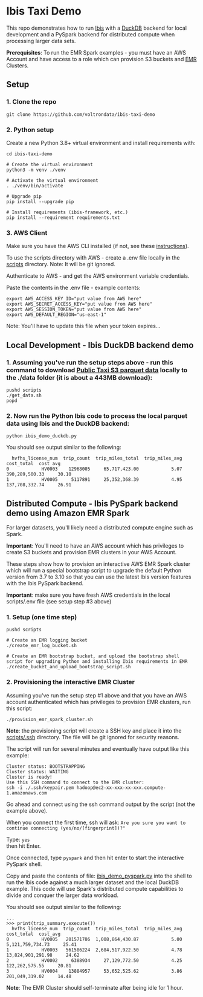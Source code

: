 # Ibis Taxi Demo

This repo demonstrates how to run [Ibis](https://ibis-project.org) with a [DuckDB](https://duckdb.org) backend for local development and a PySpark backend for distributed compute when processing larger data sets. 

**Prerequisites**: To run the EMR Spark examples - you must have an AWS Account and have access to a role which can provision S3 buckets and [EMR](https://aws.amazon.com/emr/) Clusters.

## Setup

### 1. Clone the repo
```shell
git clone https://github.com/voltrondata/ibis-taxi-demo
```

### 2. Python setup
Create a new Python 3.8+ virtual environment and install requirements with:
```shell
cd ibis-taxi-demo

# Create the virtual environment
python3 -m venv ./venv

# Activate the virtual environment
. ./venv/bin/activate

# Upgrade pip
pip install --upgrade pip

# Install requirements (ibis-framework, etc.)
pip install --requirement requirements.txt
```

### 3. AWS Client 
Make sure you have the AWS CLI installed (if not, see these [instructions](https://docs.aws.amazon.com/cli/latest/userguide/getting-started-install.html)).

To use the scripts directory with AWS - create a .env file locally in the [scripts](scripts) directory.  Note: It will be git ignored.

Authenticate to AWS - and get the AWS environment variable credentials.

Paste the contents in the .env file - example contents:

```
export AWS_ACCESS_KEY_ID="put value from AWS here"
export AWS_SECRET_ACCESS_KEY="put value from AWS here"
export AWS_SESSION_TOKEN="put value from AWS here"
export AWS_DEFAULT_REGION="us-east-1"
```

Note: You'll have to update this file when your token expires...

## Local Development - Ibis DuckDB backend demo

### 1. Assuming you've run the setup steps above - run this command to download [Public Taxi S3 parquet data](https://aws.amazon.com/marketplace/pp/prodview-okyonroqg5b2u#resources) locally to the ./data folder (it is about a 443MB download):
```shell
pushd scripts
./get_data.sh
popd
```

### 2. Now run the Python Ibis code to process the local parquet data using Ibis and the DuckDB backend:
```shell
python ibis_demo_duckdb.py
```

You should see output similar to the following:
```text
  hvfhs_license_num  trip_count  trip_miles_total  trip_miles_avg     cost_total  cost_avg
0            HV0003    12968005     65,717,423.00            5.07 390,289,500.33     30.10
1            HV0005     5117891     25,352,368.39            4.95 137,708,332.74     26.91
```

## Distributed Compute - Ibis PySpark backend demo using Amazon EMR Spark
For larger datasets, you'll likely need a distributed compute engine such as Spark.

**Important**: You'll need to have an AWS account which has privileges to create S3 buckets and provision EMR clusters in your AWS Account.

These steps show how to provision an interactive AWS EMR Spark cluster which will run a special bootstrap script to upgrade the default Python version from 3.7 to 3.10 so that you can use the latest Ibis version features with the Ibis PySpark backend.

**Important**: make sure you have fresh AWS credentials in the local scripts/.env file (see setup step #3 above)

### 1. Setup (one time step)
```shell
pushd scripts

# Create an EMR logging bucket
./create_emr_log_bucket.sh

# Create an EMR bootstrap bucket, and upload the bootstrap shell script for upgrading Python and installing Ibis requirements in EMR
./create_bucket_and_upload_bootstrap_script.sh
```

### 2. Provisioning the interactive EMR Cluster   
Assuming you've run the setup step #1 above and that you have an AWS account authenticated which has privileges to provision EMR clusters, run this script:
```shell
./provision_emr_spark_cluster.sh
```

**Note**: the provisioning script will create a SSH key and place it into the [scripts/.ssh](scripts/.ssh) directory.  The file will be git ignored for security reasons.

The script will run for several minutes and eventually have output like this example:
```
Cluster status: BOOTSTRAPPING
Cluster status: WAITING
Cluster is ready!
Use this SSH command to connect to the EMR cluster: 
ssh -i ./.ssh/keypair.pem hadoop@ec2-xx-xxx-xx-xxx.compute-1.amazonaws.com
```

Go ahead and connect using the ssh command output by the script (not the example above).

When you connect the first time, ssh will ask: ``Are you sure you want to continue connecting (yes/no/[fingerprint])?"``

Type: ``yes``   
then hit Enter.

Once connected, type ``pyspark`` and then hit enter to start the interactive PySpark shell.

Copy and paste the contents of file: [ibis_demo_pyspark.py](ibis_demo_pyspark.py) into the shell to run the Ibis code against a much larger dataset and the local DuckDB example.  This code will use Spark's distributed compute capabilities to divide and conquer the larger data workload.

You should see output similar to the following:
```text
...
>>> print(trip_summary.execute())
  hvfhs_license_num  trip_count  trip_miles_total  trip_miles_avg        cost_total  cost_avg
0            HV0005   201571786  1,008,864,430.87            5.00  5,121,759,734.73     25.41
1            HV0003   561586224  2,684,517,922.50            4.78 13,824,901,291.98     24.62
2            HV0002     6388934     27,129,772.50            4.25    122,262,575.55     20.81
3            HV0004    13884957     53,652,525.62            3.86    201,049,319.02     14.48
```

**Note**: The EMR Cluster should self-terminate after being idle for 1 hour.
